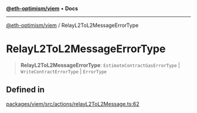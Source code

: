[**@eth-optimism/viem**](../README.md) • **Docs**

***

[@eth-optimism/viem](../README.md) / RelayL2ToL2MessageErrorType

# RelayL2ToL2MessageErrorType

> **RelayL2ToL2MessageErrorType**: `EstimateContractGasErrorType` \| `WriteContractErrorType` \| `ErrorType`

## Defined in

[packages/viem/src/actions/relayL2ToL2Message.ts:62](https://github.com/ethereum-optimism/ecosystem/blob/5f378d3b907e5960d4ca4cd1b4965867e0f1fb40/packages/viem/src/actions/relayL2ToL2Message.ts#L62)

